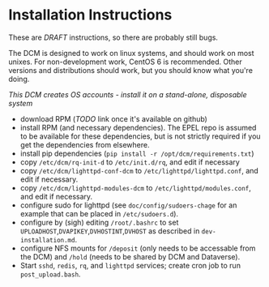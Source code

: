 # Installation Instructions

These are *DRAFT* instructions, so there are probably still bugs.

The DCM is designed to work on linux systems, and should work on most unixes.
For non-development work, CentOS 6 is recommended. Other versions and distributions should work, but you should know what you're doing.

*This DCM creates OS accounts - install it on a stand-alone, disposable system*

- download RPM (*TODO* link once it's available on github)
- install RPM (and necessary dependencies). The EPEL repo is assumed to be available for these dependencies, but is not strictly required if you get the dependencies from elsewhere.
- install pip dependencies (`pip install -r /opt/dcm/requirements.txt`)
- copy `/etc/dcm/rq-init-d` to `/etc/init.d/rq`, and edit if necessary
- copy `/etc/dcm/lighttpd-conf-dcm` to `/etc/lighttpd/lighttpd.conf`, and edit if necessary.
- copy `/etc/dcm/lighttpd-modules-dcm` to `/etc/lighttpd/modules.conf`, and edit if necessary.
- configure sudo for lighttpd (see `doc/config/sudoers-chage` for an example that can be placed in `/etc/sudoers.d`).
- configure by (sigh) editing `/root/.bashrc` to set `UPLOADHOST`,`DVAPIKEY`,`DVHOSTINT`,`DVHOST` as described in `dev-installation.md`.
- configure NFS mounts for `/deposit` (only needs to be accessable from the DCM) and `/hold` (needs to be shared by DCM and Dataverse).
- Start `sshd`, `redis`, `rq`, and `lighttpd` services; create cron job to run `post_upload.bash`.


